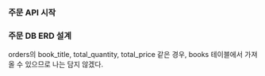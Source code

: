 ### 주문 API 시작
### 주문 DB ERD 설계
orders의 book_title, total_quantity, total_price 같은 경우, books 테이블에서 가져올 수 있으므로 나는 담지 않겠다.  
